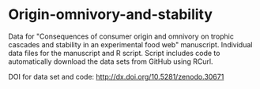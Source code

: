 # Origin-omnivory-and-stability
Data for "Consequences of consumer origin and omnivory on trophic cascades and stability in an experimental food web" manuscript. Individual data files for the manuscript and R script. Script includes code to automatically download the data sets from GitHub using RCurl.

DOI for data set and code:  http://dx.doi.org/10.5281/zenodo.30671
